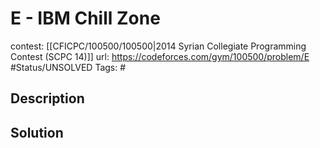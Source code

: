 # E - IBM Chill Zone

contest: [[CFICPC/100500/100500|2014 Syrian Collegiate Programming Contest (SCPC 14)]]
url: https://codeforces.com/gym/100500/problem/E
#Status/UNSOLVED
Tags: #

## Description

## Solution

